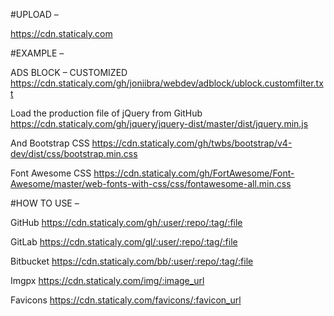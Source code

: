 #UPLOAD –

https://cdn.staticaly.com



#EXAMPLE –

ADS BLOCK – CUSTOMIZED
https://cdn.staticaly.com/gh/joniibra/webdev/adblock/ublock.customfilter.txt

Load the production file of jQuery from GitHub
https://cdn.staticaly.com/gh/jquery/jquery-dist/master/dist/jquery.min.js

And Bootstrap CSS
https://cdn.staticaly.com/gh/twbs/bootstrap/v4-dev/dist/css/bootstrap.min.css

Font Awesome CSS
https://cdn.staticaly.com/gh/FortAwesome/Font-Awesome/master/web-fonts-with-css/css/fontawesome-all.min.css



#HOW TO USE –

GitHub
https://cdn.staticaly.com/gh/:user/:repo/:tag/:file

GitLab
https://cdn.staticaly.com/gl/:user/:repo/:tag/:file

Bitbucket
https://cdn.staticaly.com/bb/:user/:repo/:tag/:file

Imgpx
https://cdn.staticaly.com/img/:image_url

Favicons
https://cdn.staticaly.com/favicons/:favicon_url
